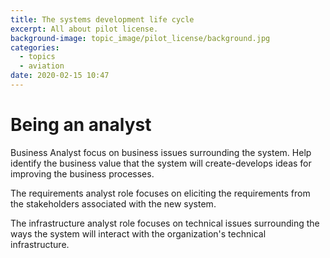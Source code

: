 ```yaml
---
title: The systems development life cycle
excerpt: All about pilot license.
background-image: topic_image/pilot_license/background.jpg
categories:
  - topics
  - aviation
date: 2020-02-15 10:47
---
```



# Being an analyst

Business Analyst focus on business issues surrounding the system.  Help identify the business value that the system will create-develops ideas for improving the business processes.

The requirements analyst role focuses on eliciting the requirements from the stakeholders associated with the new system.

The infrastructure analyst role focuses on technical issues surrounding the ways the system will interact with the organization's technical infrastructure.


